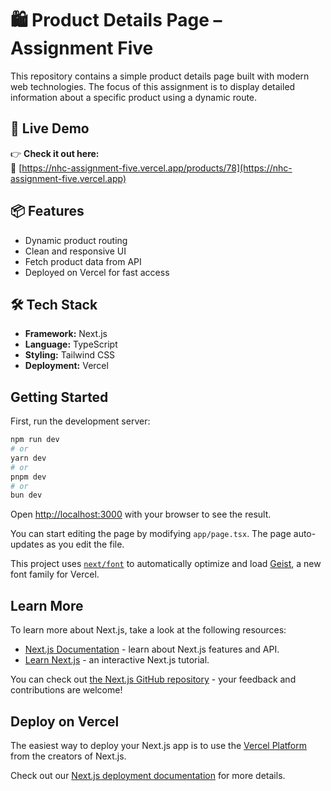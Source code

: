# 🛍️ Product Details Page – Assignment Five

This repository contains a simple product details page built with modern web technologies. The focus of this assignment is to display detailed information about a specific product using a dynamic route.

## 🚀 Live Demo

👉 **Check it out here:**  
🔗 [https://nhc-assignment-five.vercel.app/products/78](https://nhc-assignment-five.vercel.app)

## 📦 Features

- Dynamic product routing
- Clean and responsive UI
- Fetch product data from API
- Deployed on Vercel for fast access

## 🛠️ Tech Stack

- **Framework:** Next.js  
- **Language:** TypeScript  
- **Styling:** Tailwind CSS  
- **Deployment:** Vercel
## Getting Started

First, run the development server:

```bash
npm run dev
# or
yarn dev
# or
pnpm dev
# or
bun dev
```

Open [http://localhost:3000](http://localhost:3000) with your browser to see the result.

You can start editing the page by modifying `app/page.tsx`. The page auto-updates as you edit the file.

This project uses [`next/font`](https://nextjs.org/docs/app/building-your-application/optimizing/fonts) to automatically optimize and load [Geist](https://vercel.com/font), a new font family for Vercel.

## Learn More

To learn more about Next.js, take a look at the following resources:

- [Next.js Documentation](https://nextjs.org/docs) - learn about Next.js features and API.
- [Learn Next.js](https://nextjs.org/learn) - an interactive Next.js tutorial.

You can check out [the Next.js GitHub repository](https://github.com/vercel/next.js) - your feedback and contributions are welcome!

## Deploy on Vercel

The easiest way to deploy your Next.js app is to use the [Vercel Platform](https://vercel.com/new?utm_medium=default-template&filter=next.js&utm_source=create-next-app&utm_campaign=create-next-app-readme) from the creators of Next.js.

Check out our [Next.js deployment documentation](https://nextjs.org/docs/app/building-your-application/deploying) for more details.
